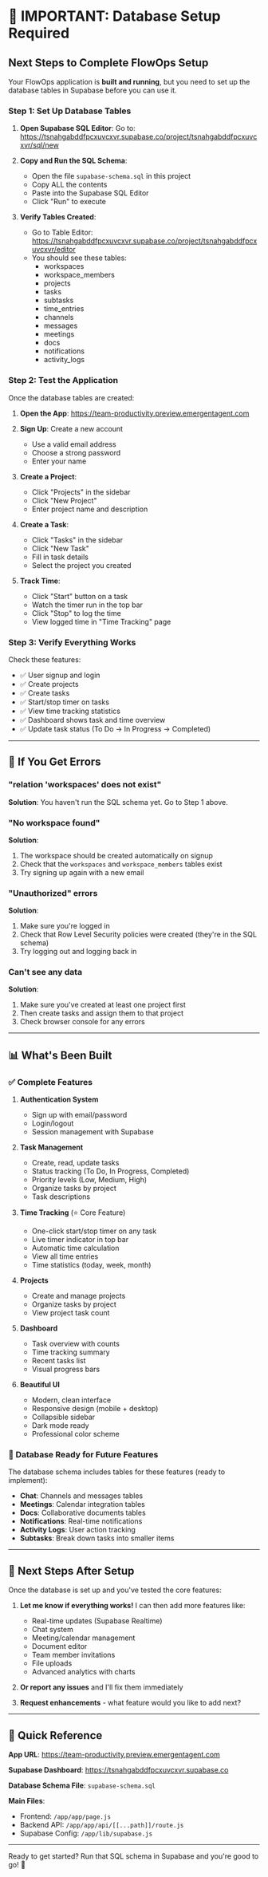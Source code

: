 # 🎯 IMPORTANT: Database Setup Required

## Next Steps to Complete FlowOps Setup

Your FlowOps application is **built and running**, but you need to set up the database tables in Supabase before you can use it.

### Step 1: Set Up Database Tables

1. **Open Supabase SQL Editor**:
   Go to: https://tsnahgabddfpcxuvcxvr.supabase.co/project/tsnahgabddfpcxuvcxvr/sql/new

2. **Copy and Run the SQL Schema**:
   - Open the file `supabase-schema.sql` in this project
   - Copy ALL the contents
   - Paste into the Supabase SQL Editor
   - Click "Run" to execute

3. **Verify Tables Created**:
   - Go to Table Editor: https://tsnahgabddfpcxuvcxvr.supabase.co/project/tsnahgabddfpcxuvcxvr/editor
   - You should see these tables:
     - workspaces
     - workspace_members  
     - projects
     - tasks
     - subtasks
     - time_entries
     - channels
     - messages
     - meetings
     - docs
     - notifications
     - activity_logs

### Step 2: Test the Application

Once the database tables are created:

1. **Open the App**: https://team-productivity.preview.emergentagent.com

2. **Sign Up**: Create a new account
   - Use a valid email address
   - Choose a strong password
   - Enter your name

3. **Create a Project**: 
   - Click "Projects" in the sidebar
   - Click "New Project"
   - Enter project name and description

4. **Create a Task**:
   - Click "Tasks" in the sidebar
   - Click "New Task"
   - Fill in task details
   - Select the project you created

5. **Track Time**:
   - Click "Start" button on a task
   - Watch the timer run in the top bar
   - Click "Stop" to log the time
   - View logged time in "Time Tracking" page

### Step 3: Verify Everything Works

Check these features:
- ✅ User signup and login
- ✅ Create projects
- ✅ Create tasks
- ✅ Start/stop timer on tasks
- ✅ View time tracking statistics
- ✅ Dashboard shows task and time overview
- ✅ Update task status (To Do → In Progress → Completed)

---

## 🚨 If You Get Errors

### "relation 'workspaces' does not exist"
**Solution**: You haven't run the SQL schema yet. Go to Step 1 above.

### "No workspace found"
**Solution**: 
1. The workspace should be created automatically on signup
2. Check that the `workspaces` and `workspace_members` tables exist
3. Try signing up again with a new email

### "Unauthorized" errors
**Solution**:
1. Make sure you're logged in
2. Check that Row Level Security policies were created (they're in the SQL schema)
3. Try logging out and logging back in

### Can't see any data
**Solution**:
1. Make sure you've created at least one project first
2. Then create tasks and assign them to that project
3. Check browser console for any errors

---

## 📊 What's Been Built

### ✅ Complete Features
1. **Authentication System**
   - Sign up with email/password
   - Login/logout
   - Session management with Supabase

2. **Task Management**
   - Create, read, update tasks
   - Status tracking (To Do, In Progress, Completed)
   - Priority levels (Low, Medium, High)
   - Organize tasks by project
   - Task descriptions

3. **Time Tracking** (⭐ Core Feature)
   - One-click start/stop timer on any task
   - Live timer indicator in top bar
   - Automatic time calculation
   - View all time entries
   - Time statistics (today, week, month)

4. **Projects**
   - Create and manage projects
   - Organize tasks by project
   - View project task count

5. **Dashboard**
   - Task overview with counts
   - Time tracking summary
   - Recent tasks list
   - Visual progress bars

6. **Beautiful UI**
   - Modern, clean interface
   - Responsive design (mobile + desktop)
   - Collapsible sidebar
   - Dark mode ready
   - Professional color scheme

### 🔮 Database Ready for Future Features

The database schema includes tables for these features (ready to implement):
- **Chat**: Channels and messages tables
- **Meetings**: Calendar integration tables
- **Docs**: Collaborative documents tables
- **Notifications**: Real-time notifications
- **Activity Logs**: User action tracking
- **Subtasks**: Break down tasks into smaller items

---

## 🎉 Next Steps After Setup

Once the database is set up and you've tested the core features:

1. **Let me know if everything works!** I can then add more features like:
   - Real-time updates (Supabase Realtime)
   - Chat system
   - Meeting/calendar management
   - Document editor
   - Team member invitations
   - File uploads
   - Advanced analytics with charts

2. **Or report any issues** and I'll fix them immediately

3. **Request enhancements** - what feature would you like to add next?

---

## 📝 Quick Reference

**App URL**: https://team-productivity.preview.emergentagent.com

**Supabase Dashboard**: https://tsnahgabddfpcxuvcxvr.supabase.co

**Database Schema File**: `supabase-schema.sql`

**Main Files**:
- Frontend: `/app/app/page.js`
- Backend API: `/app/app/api/[[...path]]/route.js`
- Supabase Config: `/app/lib/supabase.js`

---

Ready to get started? Run that SQL schema in Supabase and you're good to go! 🚀
